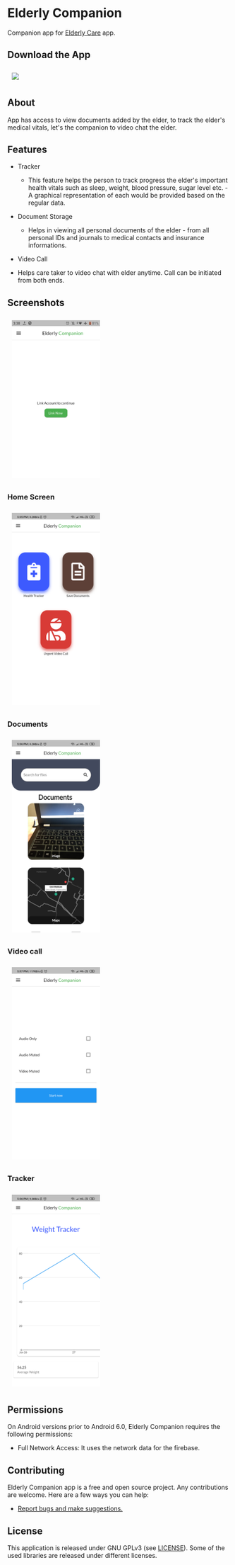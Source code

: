 
# Elderly Companion

Companion app for [Elderly Care](https://github.com/adarshbalu/elderly_app) app.

## Download the App
[<img src="https://image.flaticon.com/icons/svg/443/443049.svg" align="center"
width="60" hspace="10" vspace="10">](http://www.mediafire.com/file/h5n4l55o5eu5hy3/Elderly_Companion.apk/file)



## About

App has access to view documents added by the elder, to track the elder's medical vitals, let's the companion to video chat the elder.

## Features

- Tracker
  - This feature helps the person to track progress the elder's important health vitals such as sleep, weight, blood pressure, sugar level etc.   - A graphical representation of each would be provided based on the regular data.

- Document Storage
  - Helps in viewing all personal documents of the elder  - from all personal IDs and journals to medical contacts and insurance informations. 
  
 - Video Call
  - Helps care taker to video chat with elder anytime. Call can be initiated from both ends.
## Screenshots

<img src="screens/e00.png" align="center"
width="200" hspace="10" vspace="10">

### Home Screen

<img src="screens/e0.png" align="center"
width="200" hspace="10" vspace="10">

### Documents

<img src="screens/e1.png" align="center"
width="200" hspace="10" vspace="10">

### Video call

<img src="screens/e2.png" align="center"
width="200" hspace="10" vspace="10">

### Tracker

<img src="screens/e3.png" align="center"
width="200" hspace="10" vspace="10">


## Permissions

On Android versions prior to Android 6.0, Elderly Companion requires the following permissions:

- Full Network Access: It uses the network data for the firebase.



## Contributing

Elderly Companion app is a free and open source project. Any contributions are welcome. Here are a few ways you can help:
 * [Report bugs and make suggestions.](https://github.com/adarshbalu/elderly_companion/issues)
 



## License

This application is released under GNU GPLv3 (see [LICENSE](LICENSE)).
Some of the used libraries are released under different licenses.
